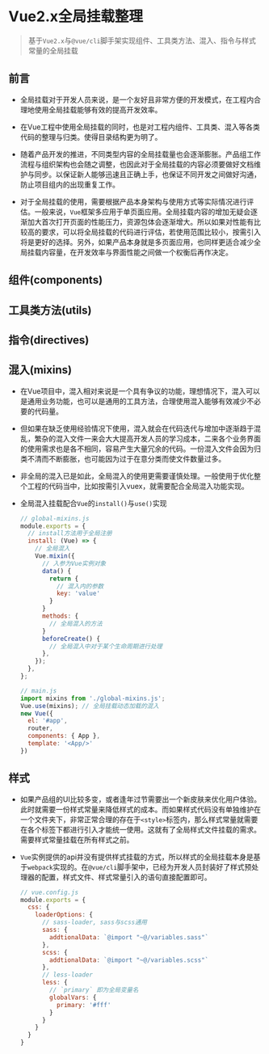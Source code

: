 # Vue2.x全局挂载整理

> 基于``Vue2.x``与``@vue/cli``脚手架实现组件、工具类方法、混入、指令与样式常量的全局挂载

## 前言

* 全局挂载对于开发人员来说，是一个友好且非常方便的开发模式，在工程内合理地使用全局挂载能够有效的提高开发效率。

* 在Vue工程中使用全局挂载的同时，也是对工程内组件、工具类、混入等各类代码的整理与归类。使得目录结构更为明了。

* 随着产品开发的推进，不同类型内容的全局挂载量也会逐渐膨胀。产品组工作流程与组织架构也会随之调整，也因此对于全局挂载的内容必须要做好文档维护与同步。以保证新人能够迅速且正确上手，也保证不同开发之间做好沟通，防止项目组内的出现重复工作。

* 对于全局挂载的使用，需要根据产品本身架构与使用方式等实际情况进行评估。一般来说，``Vue``框架多应用于单页面应用。全局挂载内容的增加无疑会逐渐加大首次打开页面的性能压力，资源包体会逐渐增大。所以如果对性能有比较高的要求，可以将全局挂载的代码进行评估，若使用范围比较小，按需引入将是更好的选择。另外，如果产品本身就是多页面应用，也同样更适合减少全局挂载内容量，在开发效率与界面性能之间做一个权衡后再作决定。

## 组件(components)



## 工具类方法(utils)

## 指令(directives)

## 混入(mixins)

* 在Vue项目中，混入相对来说是一个具有争议的功能，理想情况下，混入可以是通用业务功能，也可以是通用的工具方法，合理使用混入能够有效减少不必要的代码量。

* 但如果在缺乏使用经验情况下使用，混入就会在代码迭代与增加中逐渐趋于混乱，繁杂的混入文件一来会大大提高开发人员的学习成本，二来各个业务界面的使用需求也是各不相同，容易产生大量冗余的代码。一份混入文件会因为归类不清而不断膨胀，也可能因为过于在意分类而使文件数量过多。

* 非全局的混入已是如此，全局混入的使用更需要谨慎处理。一般使用于优化整个工程的代码当中，比如按需引入vuex，就需要配合全局混入功能实现。

* 全局混入挂载配合``Vue``的``install()``与``use()``实现

  ```js
  // global-mixins.js
  module.exports = {
    // install方法用于全局注册
    install: (Vue) => {
      // 全局混入
      Vue.mixin({
        // 入参为Vue实例对象
        data() {
          return {
            // 混入内的参数
            key: 'value'
          }
        }
        methods: {
          // 全局混入的方法
        }
        beforeCreate() {
          // 全局混入中对于某个生命周期进行处理
        },
      });
    },
  };
  ```

  ```javascript
  // main.js
  import mixins from './global-mixins.js';
  Vue.use(mixins); // 全局挂载动态加载的混入
  new Vue({
    el: '#app',
    router,
    components: { App },
    template: '<App/>'
  })
  ```

## 样式

* 如果产品组的UI比较多变，或者逢年过节需要出一个新皮肤来优化用户体验。此时就需要一份样式常量来降低样式的成本。而如果样式代码没有单独维护在一个文件夹下，非常正常合理的存在于``<style>``标签内，那么样式常量就需要在各个标签下都进行引入才能统一使用。这就有了全局样式文件挂载的需求。需要样式常量挂载在所有样式之前。

* ``Vue``实例提供的api并没有提供样式挂载的方式，所以样式的全局挂载本身是基于``webpack``实现的。在``@vue/cli``脚手架中，已经为开发人员封装好了样式预处理器的配置，样式文件、样式常量引入的语句直接配置即可。

  ```js
  // vue.config.js
  module.exports = {
    css: {
      loaderOptions: {
        // sass-loader, sass与scss通用
        sass: {
          addtionalData: `@import "~@/variables.sass"`
        },
        scss: {
          addtionalData: `@import "~@/variables.scss"`
        },
        // less-loader
        less: {
          // `primary` 即为全局变量名
          globalVars: {
            primary: '#fff'
          }
        }
      }
    }
  }
  ```
